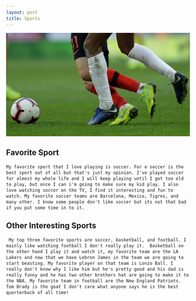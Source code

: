 ```yaml
---
layout: post
title: Sports
---
```


![image title](/images/soccer1.jpg)

## Favorite Sport
    My favorite sport that I love playing is soccer. For e soccer is the best sport out of all but that's just my opinion. I've played soccer for almost my whole life and I will keep playing until I get too old to play, but once I can i'm going to make sure my kid play. I also love watching soccer on the TV, I find it interesting and fun to watch. My favorite soccer teams are Barcelona, Mexico, Tigres, and many other. I know some people don't like soccer but its not that bad if you put some time in to it.

## Other Interesting Sports
     My top three favorite sports are soccer, basketball, and football. I mainly like watching football I don't really play it.  Basketball on the other hand I play it and watch it, my favorite team are the LA Lakers and now that we have Lebron James in the team we are going to start beasting. My favorite player on that team is Lonzo Ball. I really don't know why I like him but he's pretty good and his dad is really funny and he has two other brothers hat are going to make it to the NBA. My favorite team in football are the New England Patriots. Tom Brady is the goat I don't care what anyone says he is the best quarterback of all time!
